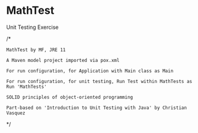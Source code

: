# MathTest
Unit Testing Exercise

/*

    MathTest by MF, JRE 11

    A Maven model project imported via pox.xml
    
    For run configuration, for Application with Main class as Main
    
    For run configuration, for unit testing, Run Test within MathTests as Run 'MathTests'
    
    SOLID principles of object-oriented programming
    
    Part-based on 'Introduction to Unit Testing with Java' by Christian Vasquez
    
*/
